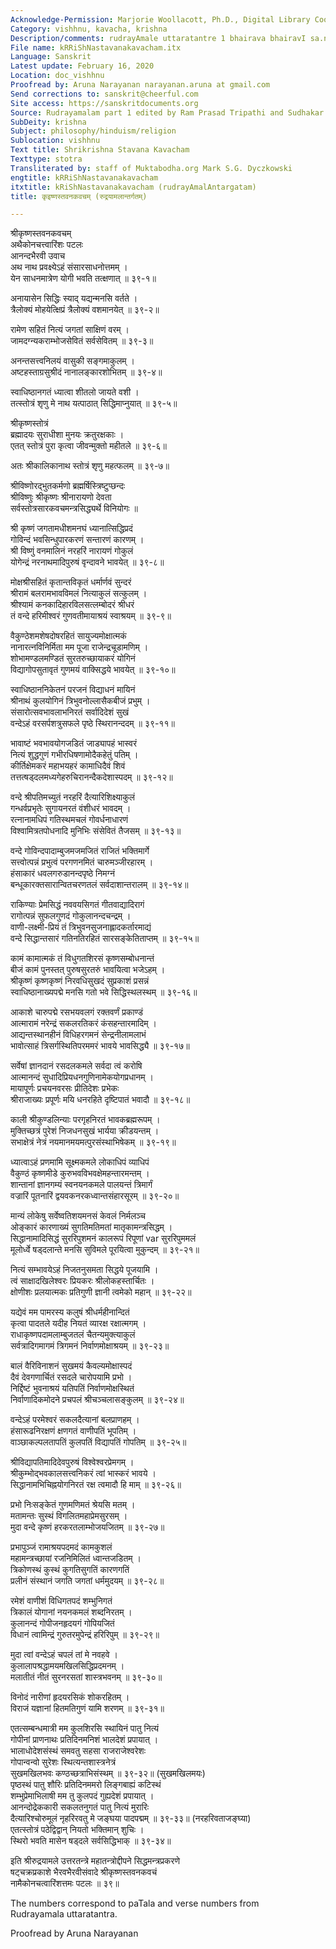 ```yaml
---
Acknowledge-Permission: Marjorie Woollacott, Ph.D., Digital Library Coordinator muktabodha.org
Category: vishhnu, kavacha, krishna
Description/comments: rudrayAmale uttaratantre 1 bhairava bhairavI sa.nvAde
File name: kRRiShNastavanakavacham.itx
Language: Sanskrit
Latest update: February 16, 2020
Location: doc_vishhnu
Proofread by: Aruna Narayanan narayanan.aruna at gmail.com
Send corrections to: sanskrit@cheerful.com
Site access: https://sanskritdocuments.org
Source: Rudrayamalam part 1 edited by Ram Prasad Tripathi and Sudhakar Malaviya
SubDeity: krishna
Subject: philosophy/hinduism/religion
Sublocation: vishhnu
Text title: Shrikrishna Stavana Kavacham
Texttype: stotra
Transliterated by: staff of Muktabodha.org Mark S.G. Dyczkowski
engtitle: kRRiShNastavanakavacham
itxtitle: kRiShNastavanakavacham (rudrayAmalAntargatam)
title: कृइष्णस्तवनकवचम् (रुद्रयामलान्तर्गतम्)

---
```

  
 श्रीकृष्णस्तवनकवचम्   
अथैकोनचत्त्वारिंशः पटलः  
आनन्दभैरवी उवाच  
अथ नाथ प्रवक्ष्येऽहं संसारसाधनोत्तमम् ।  
येन साधनमात्रेण योगी भवति तत्क्षणात् ॥ ३९-१॥  
  
अनायासेन सिद्धिः स्याद् यद्यन्मनसि वर्तते ।  
त्रैलोक्यं मोहयेत्क्षिप्रं त्रैलोक्यं वशमानयेत् ॥ ३९-२॥  
  
रामेण सहितं नित्यं जगतां साक्षिणं वरम् ।  
जामदग्न्यकराम्भोजसेवितं सर्वसेवितम् ॥ ३९-३॥  
  
अनन्तसत्त्वनिलयं वासुकी सङ्गमाकुलम् ।  
अष्टहस्ताग्रसुश्रीदं नानालङ्कारशोभितम् ॥ ३९-४॥  
  
स्वाधिष्ठानगतं ध्यात्वा शीतलो जायते वशी ।  
तत्स्तोत्रं शृणु मे नाथ यत्पाठात् सिद्धिमाप्नुयात् ॥ ३९-५॥  
  
श्रीकृष्णस्तोत्रं  
ब्रह्मादयः सुराधीशा मुनयः क्रतुरक्षकाः ।  
एतत् स्तोत्रं पुरा कृत्वा जीवन्मुक्तो महीतले ॥ ३९-६॥  
  
अतः श्रीकालिकानाथ स्तोत्रं शृणु महत्फलम् ॥ ३९-७॥  
  
श्रीविष्णोरद्भुतकर्मणो ब्रह्मर्षिस्त्रिष्टुप्छन्दः  
श्रीविष्णुः श्रीकृष्णः श्रीनारायणो देवता  
सर्वस्तोत्रसारकवचमन्त्रसिद्ध्यर्थे विनियोगः ॥  
  
श्री कृष्णं जगतामधीशमनघं ध्यानात्सिद्धिप्रदं  
गोविन्दं भवसिन्धुपारकरणं सन्तारणं कारणम् ।  
श्री विष्णुं वनमालिनं नरहरिं नारायणं गोकुलं  
योगेन्द्रं नरनाथमादिपुरुषं वृन्दावने भावयेत् ॥ ३९-८॥  
  
मोक्षश्रीसहितं कृतान्तविकृतं धर्मार्णवं सुन्दरं  
श्रीरामं बलरामभावविमलं नित्याकुलं सत्कुलम् ।  
श्रीश्यामं कनकादिहारविलसत्लम्बोदरं श्रीधरं  
तं वन्दे हरिमीश्वरं गुणवतीमायाश्रयं स्वाश्रयम् ॥ ३९-९॥  
  
वैकुण्ठेशमशेषदोषरहितं सायुज्यमोक्षात्मकं  
नानारत्नविनिर्मिता मम पूजा राजेन्द्रचूडामणिम् ।  
शोभामण्डलमण्डितं सुरतरुच्छायाकरं योगिनं  
विद्यागोपसुतावृतं गुणमयं वाक्सिद्धये भावयेत् ॥ ३९-१०॥  
  
स्वाधिष्ठाननिकेतनं परजनं विद्याधनं मायिनं  
श्रीनाथं कुलयोगिनं त्रिभुवनोल्लासैकबीजं प्रभुम् ।  
संसारोत्सवभावलाभनिरतं सर्वादिदेशं सुखं  
वन्देऽहं वरसर्पशत्रुसफले पृष्ठे स्थिरानन्ददम् ॥ ३९-११॥  
  
भावाष्टं भवभावयोगजडितं जाड्यापहं भास्वरं  
नित्यं शुद्धगुणं गभीरधिषणामोदैकहेतुं पतिम् ।  
कीर्तिक्षेमकरं महाभयहरं कामाधिदैवं शिवं  
तत्तत्षड्दलमध्यगेहरुचिरानन्दैकदेशास्पदम् ॥ ३९-१२॥  
  
वन्दे श्रीपतिमच्युतं नरहरिं दैत्यारिशिक्ष्याकुलं  
गन्धर्वप्रभृतेः सुगायनरतं वंशीधरं भावदम् ।  
रत्नानामधिपं गतिस्थमचलं गोवर्धनाधारणं  
विश्वामित्रतपोधनादि मुनिभिः संसेवितं तैजसम् ॥ ३९-१३॥  
  
वन्दे गोविन्दपादाम्बुजमजमजितं राजितं भक्तिमार्गे  
सत्त्वोत्पन्नं प्रभुत्वं परगणनमितं चारुमञ्जीरहारम् ।  
हंसाकारं धवलगरुडानन्दपृष्ठे निमग्नं  
बन्धूकारक्तसारान्वितचरणतलं सर्वदाशान्तरालम् ॥ ३९-१४॥  
  
राकिण्याः प्रेमसिद्धं नववयसिगतं गीतवाद्यादिरागं  
रागोत्पन्नं सुफलगुणदं गोकुलानन्दचन्द्रम् ।  
वाणी-लक्ष्मी-प्रियं तं त्रिभुवनसुजनाह्लादकर्तारमाद्यं  
वन्दे सिद्धान्तसारं गतिनतिरहितं सारसङ्केतिताप्तम् ॥ ३९-१५॥  
  
कामं कामात्मकं तं विधुगतशिरसं कृष्णसम्बोधनान्तं  
बीजं कामं पुनस्तत् पुरुषसुरतरुं भावयित्वा भजेऽहम् ।  
श्रीकृष्णं कृष्णकृष्णं निरवधिसुखदं सुप्रकाशं प्रसन्नं  
स्वाधिष्ठानाख्यपद्मे मनसि गतो भवे सिद्धिस्थलस्थम् ॥ ३९-१६॥  
  
आकाशे चारुपद्मे रसभयवलगं रक्तवर्णं प्रकाण्डं  
आत्मारामं नरेन्द्रं सकलरतिकरं कंसहन्तारमादिम् ।  
आद्यन्तस्थानहीनं विधिहरगमनं सेन्द्रनीलामलाभं  
भावोत्साहं त्रिसर्गस्थितिपरममरं भावये भावसिद्ध्यै ॥ ३९-१७॥  
  
सर्वेषां ज्ञानदानं रसदलकमले सर्वदा त्वं करोषि  
आत्मानन्दं सुधादिप्रियधनगुणिनामेकयोगप्रधानम् ।  
मायापूर्णः प्रचयनवरसः प्रीतिदेशः प्रभेकः  
श्रीराजाख्यः प्रपूर्णः मयि धनरहिते दृष्टिपातं भवादौ ॥ ३९-१८॥  
  
काली श्रीकुण्डलिन्याः परगृहनिरतं भावकब्रह्मरूपम् ।  
मुक्तिच्छत्रं पुरेशं निजधनसुखं भार्यया क्रीडयन्तम् ।  
सभाक्षेत्रं नेत्रं नयमानमयमत्पुरसंस्थाभिषेकम् ॥ ३९-१९॥  
  
ध्यात्वाऽहं प्रणमामि सूक्ष्मकमले लोकाधिपं व्याधिपं  
वैकुण्ठं कृष्णमीडे कुरुभवविभवक्षेमहन्तारमन्तम् ।  
शान्तानां ज्ञानगम्यं स्वनयनकमले पालयन्तं त्रिमार्गं  
वज्रारिं पूतनारिं द्वयवकनरकध्वान्तसंहारसूरम् ॥ ३९-२०॥  
  
मान्यं लोकेषु सर्वेष्वतिशयमनसं केवलं निर्मलञ्च  
ओङ्कारं कारणाख्यं सुगतिमतिमतां मातृकामन्त्रसिद्धम् ।  
सिद्धानामादिसिद्धं सुररिपुशमनं कालरूपं रिपूणां  var  सुररिपुममलं  
मूलोर्ध्वे षड्दलान्ते मनसि सुविमले पूरयित्वा मुकुन्दम् ॥ ३९-२१॥  
  
नित्यं सम्भावयेऽहं निजतनुसमता सिद्धये पूजयामि ।  
त्वं साक्षादखिलेश्वरः प्रियकरः श्रीलोकहस्तार्चितः ।  
क्षोणीशः प्रलयात्मकः प्रतिगुणी ज्ञानी त्वमेको महान् ॥ ३९-२२॥  
  
यद्येवं मम पामरस्य कलुषं श्रीधर्महीनान्दितं  
कृत्वा पादतले यदीह नियतं व्यारक्ष रक्षात्मगम् ।  
राधाकृष्णपदामलाम्बुजतलं चैतन्यमुक्त्याकुलं  
सर्वत्रादिगमागमं त्रिगमनं निर्वाणमोक्षाश्रयम् ॥ ३९-२३॥  
  
बालं वैरिविनाशनं सुखमयं कैवल्यमोक्षास्पदं  
दैवं देवगणार्चितं रसदले चारोपयामि प्रभो ।  
निर्द्दिष्टं भुवनाश्रयं यतिपतिं निर्वाणमोक्षस्थितं  
निर्वाणादिकमोदने प्रचपलं श्रीचञ्चलासङ्कुलम् ॥ ३९-२४॥  
  
वन्देऽहं परमेश्वरं सकलदैत्यानां बलप्राणहम् ।  
हंसारूढनिरक्षणं क्षणगतं वाणीपतिं भूपतिम् ।  
वाञ्छाकल्पलतापतिं कुलपतिं विद्यापतिं गोपतिम् ॥ ३९-२५॥  
  
श्रीविद्यापतिमादिदेवपुरुषं विश्वेश्वरप्रेमगम् ।  
श्रीकुम्भोद्भवकालसत्त्वनिकरं त्वां भास्करं भावये ।  
सिद्धानामभिचिह्नयोगनिरतं रक्ष त्वमादौ हि माम् ॥ ३९-२६॥  
  
प्रभो निःसङ्केतं गुणमणिमतं श्रेयसि मतम् ।  
मतामन्तः सुस्थं विगलितमहाप्रेमसुरसम् ।  
मुदा वन्दे कृष्णं हरकरतलाम्भोजयजितम् ॥ ३९-२७॥  
  
प्रभापुञ्जं रामाश्रयपदमदं कामकुशलं  
महामन्त्रच्छायां रजनिमिलितं ध्वान्तजडितम् ।  
त्रिकोणस्थं कुस्थं कुगतिसुगतिं कारणगतिं  
प्रलीनं संस्थानं जगति जगतां धर्ममुदयम् ॥ ३९-२८॥  
  
रमेशं वाणीशं विधिगतपदं शम्भुनिगतं  
त्रिकालं योगानां नयनकमलं शब्दनिरतम् ।  
कुलानन्दं गोपीजनहृदयगं गोपियजितं  
विधानं त्वामिन्द्रं गुरुतरमुपेन्द्रं हरिरिपुम् ॥ ३९-२९॥  
  
मुदा त्वां वन्देऽहं चपलं तां मे नवहवे ।  
कुलालापश्रद्धामयमखिलसिद्धिप्रदमनम् ।  
मलातीतं नीतं सुरनरसतां शास्त्रभवनम् ॥ ३९-३०॥  
  
विनोदं नारीणां हृदयरसिकं शोकरहितम् ।  
विराजं यज्ञानां हितमतिगुणं यामि शरणम् ॥ ३९-३१॥  
  
एतत्सम्बन्धमात्री मम कुलशिरसि स्थायिनं पातु नित्यं  
गोपीनां प्राणनाथः प्रतिदिनमनिशं भालदेशं प्रपायात् ।  
भालाधोदेशसंस्थं समवतु सहसा राजराजेश्वरेशः  
गोपान्वन्वो सुरेशः स्थित्यन्तशास्त्रनेत्रं  
सुखमखिलभवः कण्ठच्छत्राभिसंस्थम् ॥ ३९-३२॥ (सुखमखिलमयः)  
पृष्ठस्थं पातु शौरिः प्रतिदिनममरो लिङ्गबाह्यं कटिस्थं  
शम्भुप्रेमाभिलाषी मम तु कुलपदं गुह्यदेशं प्रपायात् ।  
आनन्दोद्रेककारी सकलतनुगतं पातु नित्यं मुरारिः  
दैत्यारिश्चोरुमूलं नृहरिरवतु मे जङ्घया पादपद्मम् ॥ ३९-३३॥ (नरहरिवताजङ्घ्या)  
एतत्स्तोत्रं पठेद्विद्वान् नियतो भक्तिमान् शुचिः ।  
स्थिरो भवति मासेन षड्दले सर्वसिद्धिभाक् ॥ ३९-३४॥  
  
इति श्रीरुद्रयामले उत्तरतन्त्रे महातन्त्रोद्दीपने सिद्धमन्त्रप्रकरणे  
षट्चक्रप्रकाशे भैरवभैरवीसंवादे श्रीकृष्णस्तवनकवचं  
नामैकोनचत्वारिंशत्तमः पटलः ॥ ३९॥  
  
  
The numbers correspond to paTala and verse numbers from  
Rudrayamala uttaratantra.  
  
Proofread by Aruna Narayanan   
  
